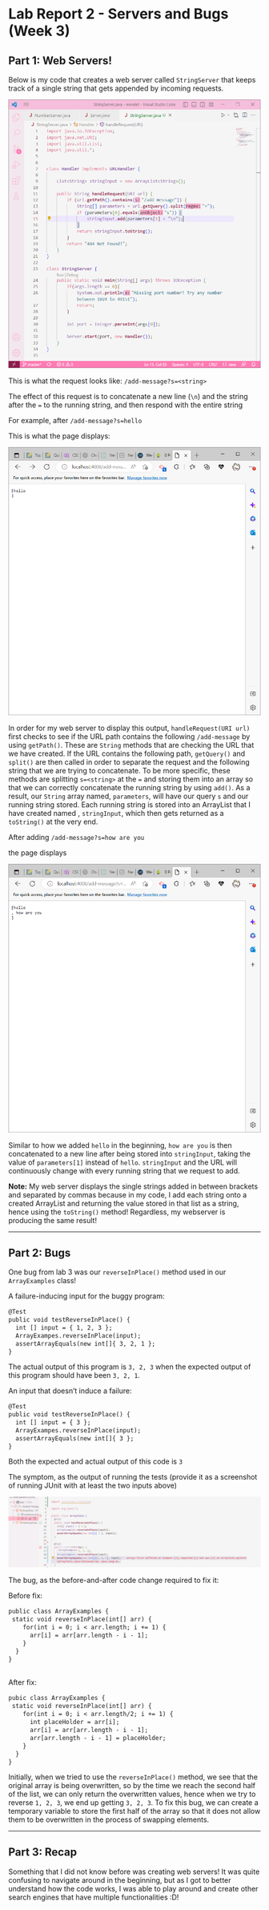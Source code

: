 # Lab Report 2 - Servers and Bugs (Week 3)

## Part 1: Web Servers!

Below is my code that creates a web server called `StringServer` that keeps track of a single string that gets appended by incoming requests. 

![Image](stringserver.png)

This is what the request looks like: 
`/add-message?s=<string>`

The effect of this request is to concatenate a new line (`\n`) and the string after the `=` to the running string, and then respond with the entire string 

For example, after 
`/add-message?s=hello`

This is what the page displays:

![Image](hello.png)

In order for my web server to display this output, `handleRequest(URI url)` first checks to see if the URL path contains the following `/add-message` by using `getPath()`. These are `String` methods that are checking the URL that we have created. If the URL contains the following path, `getQuery()` and `split()` are then called in order to separate the request and the following string that we are trying to concatenate. To be more specific, these methods are splitting `s=<string>` at the `=` and storing them into an array so that we can correctly concatenate the running string by using `add()`. As a result, our `String` array named, `parameters`, will have our query `s` and our running string stored. Each running string is stored into an ArrayList that I have created named , `stringInput`, which then gets returned as a `toString()` at the very end.

After adding
`/add-message?s=how are you`

the page displays 

![Image](how_are_you.png)

Similar to how we added `hello` in the beginning, `how are you` is then concatenated to a new line after being stored into `stringInput`, taking the value of `parameters[1]` instead of `hello`. `stringInput` and the URL will continuously change with every running string that we request to add. 

**Note:** My web server displays the single strings added in between brackets and separated by commas because in my code, I add each string onto a created ArrayList and returning the value stored in that list as a string, hence using the `toString()` method! Regardless, my webserver is producing the same result!

---
## Part 2: Bugs

One bug from lab 3 was our `reverseInPlace()` method used in our `ArrayExamples` class!

A failure-inducing input for the buggy program:

```
@Test
public void testReverseInPlace() {
  int [] input = { 1, 2, 3 };
  ArrayExampes.reverseInPlace(input);
  assertArrayEquals(new int[]{ 3, 2, 1 };
}
```

The actual output of this program is `3, 2, 3` when the expected output of this program should have been `3, 2, 1`.

An input that doesn’t induce a failure:

```
@Test
public void testReverseInPlace() {
  int [] input = { 3 };
  ArrayExampes.reverseInPlace(input);
  assertArrayEquals(new int[]{ 3 };
}

```

Both the expected and actual output of this code is `3`

The symptom, as the output of running the tests (provide it as a screenshot of running JUnit with at least the two inputs above)

![Image](buggy.png)

The bug, as the before-and-after code change required to fix it:

Before fix: 

```
public class ArrayExamples {
 static void reverseInPlace(int[] arr) {
    for(int i = 0; i < arr.length; i += 1) {
      arr[i] = arr[arr.length - i - 1];
    }
  }
}
  
```

After fix: 

```
pubic class ArrayExamples {
 static void reverseInPlace(int[] arr) {
    for(int i = 0; i < arr.length/2; i += 1) {
      int placeHolder = arr[i];
      arr[i] = arr[arr.length - i - 1];
      arr[arr.length - i - 1] = placeHolder;
    } 
  }
}
```

Initially, when we tried to use the `reverseInPlace()` method, we see that the original array is being overwritten, so by the time we reach the second half of the list, we can only return the overwritten values, hence when we try to reverse `1, 2, 3`, we end up getting `3, 2, 3`. To fix this bug, we can create a temporary variable to store the first half of the array so that it does not allow them to be overwritten in the process of swapping elements.

---
## Part 3: Recap

Something that I did not know before was creating web servers! It was quite confusing to navigate around in the beginning, but as I got to better understand how the code works, I was able to play around and create other search engines that have multiple functionalities :D! 

